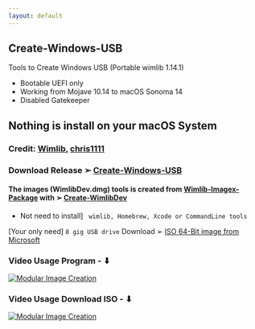 ```yaml
---
layout: default
---
```


## Create-Windows-USB
Tools to Create Windows USB (Portable wimlib 1.14.1) 
- Bootable UEFI only
- Working from Mojave 10.14 to macOS Sonoma 14
- Disabled Gatekeeper

## Nothing is install on your macOS System

### Credit: [Wimlib](https://wimlib.net/), [chris1111](https://github.com/chris1111)

### Download  Release ➢ [Create-Windows-USB](https://github.com/chris1111/Create-Windows-USB/releases/V1)

#### The images (WimlibDev.dmg) tools is created from [Wimlib-Imagex-Package](https://github.com/chris1111/Wimlib-Imagex-Package) with ➢ [Create-WimlibDev](https://github.com/chris1111/Create-WimlibDev)
- Not need to install] ` wimlib, Homebrew, Xcode or CommandLine tools`

[Your only need] `8 gig USB drive`  Download ➢ [ISO 64-Bit image from Microsoft](https://www.microsoft.com/fr-ca/software-download/windows11)


### Video Usage Program - ⬇︎

[![Modular Image Creation](https://github.com/chris1111/Create-Windows-USB/assets/6248794/1a45265c-d90b-4ecb-ba9a-2824f000a067)](https://github.com/chris1111/Create-Windows-USB/assets/6248794/031361d6-84f4-4734-acbb-c5b126caef80)

### Video Usage Download ISO - ⬇︎

[![Modular Image Creation](https://github.com/chris1111/Create-Windows-USB/assets/6248794/0b71071f-f4a8-4367-883b-1614956dd60c)](https://github.com/chris1111/Create-Windows-USB/assets/6248794/64acb02b-7428-40cf-9537-e8193dc2e25b)

